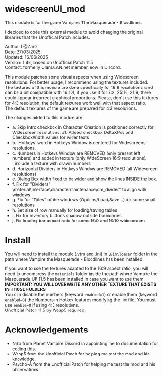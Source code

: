 # widescreenUI_mod

This module is for the game Vampire: The Masquerade - Bloodlines.

I decided to code this external module to avoid changing the original libraries that the Unofficial Patch includes.
 
Author: L@Zar0\
Date: 27/03/2025\
Updated: 16/06/2025\
Version: 1.4k, based on Unofficial Patch 11.5\
Contact: formerly ClanDLAN.net member, now in Discord.

This module patches some visual aspects when using Widescreen resolutions. For better usage, I recommend using the textures included.\
The textures of this module are done specifically for 16:9 resolutions (and can be a bit compatible with 16:10), if you use it for 3:2, 25:16, 21:9, there could appear incorrect graphical proportions. Please, don't use this textures for 4:3 resolution, the default textures work well with that aspect ratio.\
The default textures of the game are prepared for 4:3 resolutions.

 The changes added to this module are:
* a.  Skip Intro checkbox in Character Creation is positioned correctly for Widescreen resolutions.
  a1. Added checkbox DeltaXPos and CheckboxWidth values for wider texts
* b.	'Hotkeys' word in Hotkeys Window is centered for Widescreens resolutions.
* c.  Numbers in Hotkeys Window are REMOVED (only present left numbers) and added in texture (only WideScreen 16:9 resolutions).\
      I include a texture with drawn numbers.
* d.  Horizontal Dividers in Hotkeys Window are REMOVED (all Widescreen resolutions)
* e.  Dialog Box width fixed to be wider and show the lines INSIDE the box.
* f.  Fix for "Dividers" \material\interface\charactermaintenance\cm_divider" to align with windows
* g.  Fix for "Titles" of the windows (Options/Load/Save...) for some small resolutions
* h.  Set size of row manually for loading/saving tables
* i.  Fix for inventory buttons shadow outside boundaries
* j.	 Fix loading bar aspect ratio for some 16:9 and 16:10 widescreens

# Install

You will need to install the module (.vtm and .ini) in `\Bin\loader` folder in the path where Vampire the Masquerade - Bloodlines has been installed.

If you want to use the textures adapted to the 16:9 aspect ratio, you will need to uncompress the `materials` folder inside the path where Vampire the Masquerade UP 11.5 has been installed in case you want to use them.\
**IMPORTANT: YOU WILL OVERWRITE ANY OTHER TEXTURE THAT EXISTS IN THOSE FOLDERS**\
You can disable the numbers (keyword `enabled=1`) or enable them (keyword `enabled=0`) the Numbers in Hotkey features modifying the .ini file. You must use `enable=0` if using 4:3 resolutions.\
Unofficial Patch 11.5 by Wesp5 required.

# Acknowledgements
+ Niko from Planet Vampire Discord in appointing me to documentation for coding this.
+ Wesp5 from the Unofficial Patch for helping me test the mod and his knowledge.
+ Psycho-A from the Unofficial Patch for helping me test the mod and his observations.
